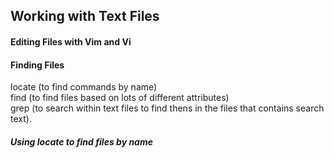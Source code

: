 ## Working with Text Files

#### Editing Files with Vim and Vi

#### Finding Files
locate (to find commands by name)\
find (to find files based on lots of different attributes)\
grep (to search within text files to find thens in the files that contains search text).

##### Using locate to find files by name
